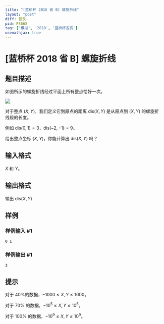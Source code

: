 ```yaml
---
title: "[蓝桥杯 2018 省 B] 螺旋折线"
layout: "post"
diff: 普及-
pid: P8668
tag: ['模拟', '2018', '蓝桥杯省赛']
usemathjax: true
---
```


# [蓝桥杯 2018 省 B] 螺旋折线
## 题目描述

如图所示的螺旋折线经过平面上所有整点恰好一次。

![](https://cdn.luogu.com.cn/upload/image_hosting/yis43t6j.png)

对于整点 $(X, Y)$，我们定义它到原点的距离 $\text{dis}(X, Y)$ 是从原点到 $(X, Y)$ 的螺旋折线段的长度。  

例如 $\text{dis}(0, 1)=3$，$\text{dis}(-2, -1)=9$。 

给出整点坐标 $(X, Y)$，你能计算出 $\text{dis}(X, Y)$ 吗？

## 输入格式

$X$ 和 $Y$。


## 输出格式

输出 $\text{dis}(X, Y)$
## 样例

### 样例输入 #1
```
0 1
```
### 样例输出 #1
```
3
```
## 提示

对于 $40\%$的数据，$-1000\le X,Y\le 1000$。

对于 $70\%$ 的数据，$-10^5\le X,Y \le 10^5$。

对于 $100\%$ 的数据，$-10^9\le X,Y \le 10^9$。

